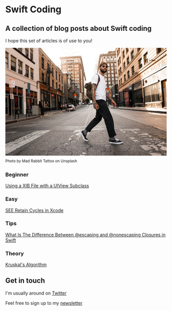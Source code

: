 # Swift Coding
## A collection of blog posts about Swift coding
I hope this set of articles is of use to you!

![Photo by Drew Hays on Unsplash](mad-rabbit-tattoo-tn1yJqxNj-8-unsplash.jpg)<br/>
<sub>Photo by Mad Rabbit Tattoo on Unsplash<sub>

### Beginner
[Using a XIB File with a UIView Subclass](https://github.com/stevencurtis/SwiftCoding/tree/master/UIViewSubclassXib)

### Easy
[SEE Retain Cycles in Xcode](https://github.com/stevencurtis/SwiftCoding/tree/master/VisualMemoryDebugger)

### Tips
[What Is The Difference Between @escaping and @nonescaping Closures in Swift](https://github.com/stevencurtis/SwiftCoding/tree/master/Tips/EscapingNonEscapingClosures)

### Theory
[Kruskal's Algorithm](https://github.com/stevencurtis/SwiftCoding/tree/master/Theory/Kruskal)

## Get in touch
I'm usually around on [Twitter](https://twitter.com/stevenpcurtis) 

Feel free to sign up to my [newsletter](https://slidetosubscribe.com/embed/swiftcoding/)
